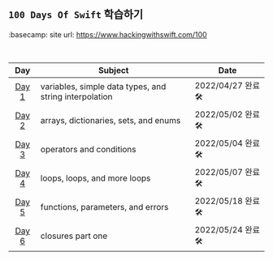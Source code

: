 ## `100 Days Of Swift`  학습하기

:basecamp: site url: https://www.hackingwithswift.com/100

<br>

| Day | Subject | Date |
| --- | --- | --- |
| <center>[Day 1](https://www.hackingwithswift.com/100/1)</center> | variables, simple data types, and string interpolation | 2022/04/27 완료 🛠 |
| <center>[Day 2](https://www.hackingwithswift.com/100/2)</center> | arrays, dictionaries, sets, and enums | 2022/05/02 완료 🛠 |
| <center>[Day 3](https://www.hackingwithswift.com/100/3)</center> | operators and conditions | 2022/05/04 완료 🛠 |
| <center>[Day 4](https://www.hackingwithswift.com/100/4)</center> | loops, loops, and more loops | 2022/05/07 완료 🛠 |
| <center>[Day 5](https://www.hackingwithswift.com/100/5)</center> | functions, parameters, and errors | 2022/05/18 완료 🛠 |
| <center>[Day 6](https://www.hackingwithswift.com/100/6)</center> | closures part one | 2022/05/24 완료 🛠 |

